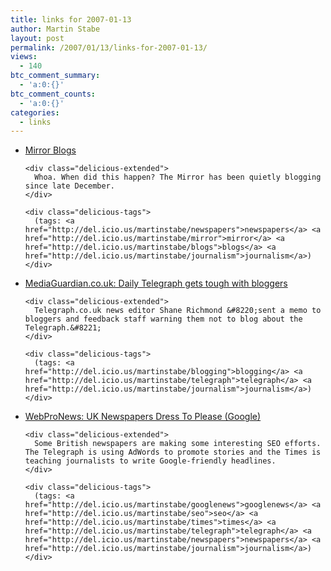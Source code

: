 ```yaml
---
title: links for 2007-01-13
author: Martin Stabe
layout: post
permalink: /2007/01/13/links-for-2007-01-13/
views:
  - 140
btc_comment_summary:
  - 'a:0:{}'
btc_comment_counts:
  - 'a:0:{}'
categories:
  - links
---
```

<ul class="delicious">
  <li>
    <div class="delicious-link">
      <a href="http://blogs.mirror.co.uk/">Mirror Blogs</a>
    </div>
    
    <div class="delicious-extended">
      Whoa. When did this happen? The Mirror has been quietly blogging since late December.
    </div>
    
    <div class="delicious-tags">
      (tags: <a href="http://del.icio.us/martinstabe/newspapers">newspapers</a> <a href="http://del.icio.us/martinstabe/mirror">mirror</a> <a href="http://del.icio.us/martinstabe/blogs">blogs</a> <a href="http://del.icio.us/martinstabe/journalism">journalism</a>)
    </div>
  </li>
  
  <li>
    <div class="delicious-link">
      <a href="http://media.guardian.co.uk/presspublishing/story/0,,1989277,00.html">MediaGuardian.co.uk: Daily Telegraph gets tough with bloggers</a>
    </div>
    
    <div class="delicious-extended">
      Telegraph.co.uk news editor Shane Richmond &#8220;sent a memo to bloggers and feedback staff warning them not to blog about the Telegraph.&#8221;
    </div>
    
    <div class="delicious-tags">
      (tags: <a href="http://del.icio.us/martinstabe/blogging">blogging</a> <a href="http://del.icio.us/martinstabe/telegraph">telegraph</a> <a href="http://del.icio.us/martinstabe/journalism">journalism</a>)
    </div>
  </li>
  
  <li>
    <div class="delicious-link">
      <a href="http://www.webpronews.com/topnews/topnews/wpn-60-20070112UKNewspapersDressToPleaseGoogle.html">WebProNews: UK Newspapers Dress To Please (Google)</a>
    </div>
    
    <div class="delicious-extended">
      Some British newspapers are making some interesting SEO efforts. The Telegraph is using AdWords to promote stories and the Times is teaching journalists to write Google-friendly headlines.
    </div>
    
    <div class="delicious-tags">
      (tags: <a href="http://del.icio.us/martinstabe/googlenews">googlenews</a> <a href="http://del.icio.us/martinstabe/seo">seo</a> <a href="http://del.icio.us/martinstabe/times">times</a> <a href="http://del.icio.us/martinstabe/telegraph">telegraph</a> <a href="http://del.icio.us/martinstabe/newspapers">newspapers</a> <a href="http://del.icio.us/martinstabe/journalism">journalism</a>)
    </div>
  </li>
</ul>
